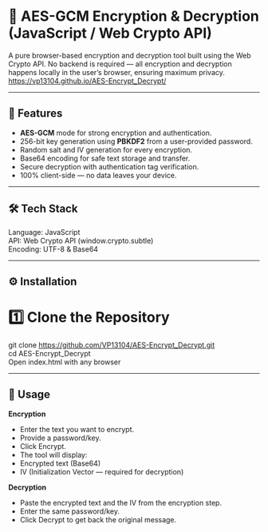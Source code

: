 # 🔐 AES-GCM Encryption & Decryption (JavaScript / Web Crypto API)
A pure browser-based encryption and decryption tool built using the Web Crypto API.
No backend is required — all encryption and decryption happens locally in the user’s browser, ensuring maximum privacy.
https://vp13104.github.io/AES-Encrypt_Decrypt/

---

## 📌 Features
- **AES-GCM** mode for strong encryption and authentication.
- 256-bit key generation using **PBKDF2** from a user-provided password.
- Random salt and IV generation for every encryption.
- Base64 encoding for safe text storage and transfer.
- Secure decryption with authentication tag verification.
- 100% client-side — no data leaves your device.

---

## 🛠 Tech Stack
Language: JavaScript<br>
API: Web Crypto API (window.crypto.subtle)<br>
Encoding: UTF-8 & Base64<br>

---

## ⚙️ Installation 

# 1️⃣ Clone the Repository
git clone https://github.com/VP13104/AES-Encrypt_Decrypt.git <br>
cd AES-Encrypt_Decrypt <br>
Open index.html with any browser <br>

---

## 🚀 Usage
**Encryption**
- Enter the text you want to encrypt.
- Provide a password/key.
- Click Encrypt.
- The tool will display:
- Encrypted text (Base64)
- IV (Initialization Vector — required for decryption)

**Decryption**
- Paste the encrypted text and the IV from the encryption step.
- Enter the same password/key.
- Click Decrypt to get back the original message.



